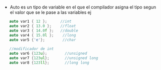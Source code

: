 - Auto es un tipo de variable en el que el compilador asigna el tipo segun el valor que se le pase a las variables ej
```c++
   auto var1 { 12 };      //int
   auto var2 { 13.0 };    //float 
   auto var3 { 14.0f };   //double
   auto var4 { 15.0l };    //long
   auto var5 {'e'};        //char
   
   //modificador de int
   auto var6 {123u};        //unsigned
   auto var7 {123ul};       //unsigned long
   auto var8 {123ll};       //long long
```